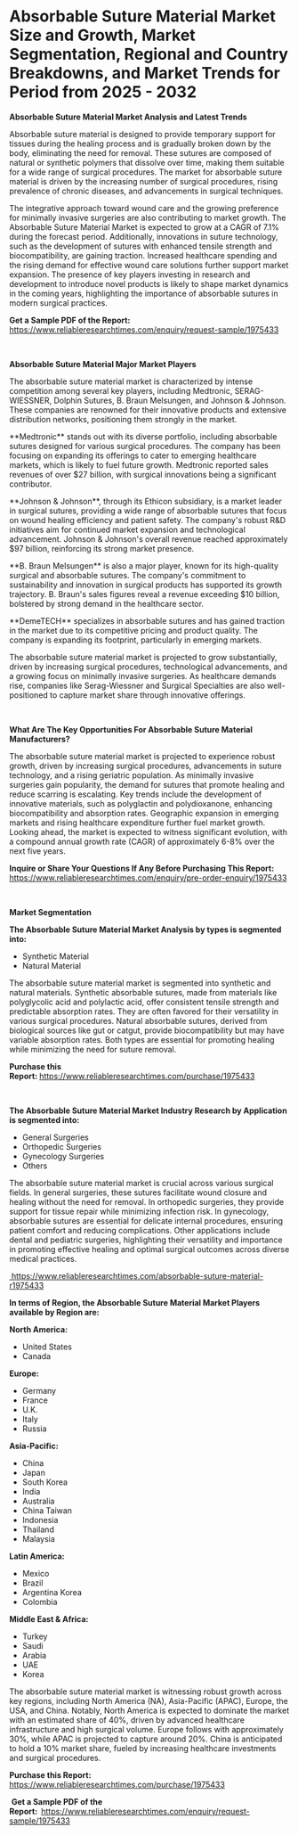 <p><h1>Absorbable Suture Material Market Size and Growth, Market Segmentation, Regional and Country Breakdowns, and Market Trends for Period from 2025 -  2032</h1></p><p><strong>Absorbable Suture Material Market Analysis and Latest Trends</strong></p>
<p><p>Absorbable suture material is designed to provide temporary support for tissues during the healing process and is gradually broken down by the body, eliminating the need for removal. These sutures are composed of natural or synthetic polymers that dissolve over time, making them suitable for a wide range of surgical procedures. The market for absorbable suture material is driven by the increasing number of surgical procedures, rising prevalence of chronic diseases, and advancements in surgical techniques. </p><p>The integrative approach toward wound care and the growing preference for minimally invasive surgeries are also contributing to market growth. The Absorbable Suture Material Market is expected to grow at a CAGR of 7.1% during the forecast period. Additionally, innovations in suture technology, such as the development of sutures with enhanced tensile strength and biocompatibility, are gaining traction. Increased healthcare spending and the rising demand for effective wound care solutions further support market expansion. The presence of key players investing in research and development to introduce novel products is likely to shape market dynamics in the coming years, highlighting the importance of absorbable sutures in modern surgical practices.</p></p>
<p><strong>Get a Sample PDF of the Report:&nbsp;</strong> <a href="https://www.reliableresearchtimes.com/enquiry/request-sample/1975433?utm_campaign=3190&utm_medium=2&utm_source=Github&utm_content=ia&utm_term=13042025&utm_id=absorbable-suture-material">https://www.reliableresearchtimes.com/enquiry/request-sample/1975433</a></p>
<p>&nbsp;</p>
<p><strong>Absorbable Suture Material Major Market Players</strong></p>
<p><p>The absorbable suture material market is characterized by intense competition among several key players, including Medtronic, SERAG-WIESSNER, Dolphin Sutures, B. Braun Melsungen, and Johnson & Johnson. These companies are renowned for their innovative products and extensive distribution networks, positioning them strongly in the market.</p><p>**Medtronic** stands out with its diverse portfolio, including absorbable sutures designed for various surgical procedures. The company has been focusing on expanding its offerings to cater to emerging healthcare markets, which is likely to fuel future growth. Medtronic reported sales revenues of over $27 billion, with surgical innovations being a significant contributor.</p><p>**Johnson & Johnson**, through its Ethicon subsidiary, is a market leader in surgical sutures, providing a wide range of absorbable sutures that focus on wound healing efficiency and patient safety. The company's robust R&D initiatives aim for continued market expansion and technological advancement. Johnson & Johnson's overall revenue reached approximately $97 billion, reinforcing its strong market presence.</p><p>**B. Braun Melsungen** is also a major player, known for its high-quality surgical and absorbable sutures. The company's commitment to sustainability and innovation in surgical products has supported its growth trajectory. B. Braun's sales figures reveal a revenue exceeding $10 billion, bolstered by strong demand in the healthcare sector.</p><p>**DemeTECH** specializes in absorbable sutures and has gained traction in the market due to its competitive pricing and product quality. The company is expanding its footprint, particularly in emerging markets.</p><p>The absorbable suture material market is projected to grow substantially, driven by increasing surgical procedures, technological advancements, and a growing focus on minimally invasive surgeries. As healthcare demands rise, companies like Serag-Wiessner and Surgical Specialties are also well-positioned to capture market share through innovative offerings.</p></p>
<p>&nbsp;</p>
<p><strong>What Are The Key Opportunities For Absorbable Suture Material Manufacturers?</strong></p>
<p><p>The absorbable suture material market is projected to experience robust growth, driven by increasing surgical procedures, advancements in suture technology, and a rising geriatric population. As minimally invasive surgeries gain popularity, the demand for sutures that promote healing and reduce scarring is escalating. Key trends include the development of innovative materials, such as polyglactin and polydioxanone, enhancing biocompatibility and absorption rates. Geographic expansion in emerging markets and rising healthcare expenditure further fuel market growth. Looking ahead, the market is expected to witness significant evolution, with a compound annual growth rate (CAGR) of approximately 6-8% over the next five years.</p></p>
<p><strong>Inquire or Share Your Questions If Any Before Purchasing This Report:</strong> <a href="https://www.reliableresearchtimes.com/enquiry/pre-order-enquiry/1975433?utm_campaign=3190&utm_medium=2&utm_source=Github&utm_content=ia&utm_term=13042025&utm_id=absorbable-suture-material">https://www.reliableresearchtimes.com/enquiry/pre-order-enquiry/1975433</a></p>
<p>&nbsp;</p>
<p><strong>Market Segmentation</strong></p>
<p><strong>The Absorbable Suture Material Market Analysis by types is segmented into:</strong></p>
<p><ul><li>Synthetic Material</li><li>Natural Material</li></ul></p>
<p><p>The absorbable suture material market is segmented into synthetic and natural materials. Synthetic absorbable sutures, made from materials like polyglycolic acid and polylactic acid, offer consistent tensile strength and predictable absorption rates. They are often favored for their versatility in various surgical procedures. Natural absorbable sutures, derived from biological sources like gut or catgut, provide biocompatibility but may have variable absorption rates. Both types are essential for promoting healing while minimizing the need for suture removal.</p></p>
<p><strong>Purchase this Report:&nbsp;</strong><a href="https://www.reliableresearchtimes.com/purchase/1975433?utm_campaign=3190&utm_medium=2&utm_source=Github&utm_content=ia&utm_term=13042025&utm_id=absorbable-suture-material">https://www.reliableresearchtimes.com/purchase/1975433</a></p>
<p>&nbsp;</p>
<p><strong>The Absorbable Suture Material Market Industry Research by Application is segmented into:</strong></p>
<p><ul><li>General Surgeries</li><li>Orthopedic Surgeries</li><li>Gynecology Surgeries</li><li>Others</li></ul></p>
<p><p>The absorbable suture material market is crucial across various surgical fields. In general surgeries, these sutures facilitate wound closure and healing without the need for removal. In orthopedic surgeries, they provide support for tissue repair while minimizing infection risk. In gynecology, absorbable sutures are essential for delicate internal procedures, ensuring patient comfort and reducing complications. Other applications include dental and pediatric surgeries, highlighting their versatility and importance in promoting effective healing and optimal surgical outcomes across diverse medical practices.</p></p>
<p><a href="https://www.reliableresearchtimes.com/absorbable-suture-material-r1975433?utm_campaign=3190&utm_medium=2&utm_source=Github&utm_content=ia&utm_term=13042025&utm_id=absorbable-suture-material">&nbsp;https://www.reliableresearchtimes.com/absorbable-suture-material-r1975433</a></p>
<p><strong>In terms of Region, the Absorbable Suture Material Market Players available by Region are:</strong></p>
<p>
    <p> <strong> North America: </strong>
        <ul>
            <li>United States</li>
            <li>Canada</li>
        </ul>
        </p> 
    <p> <strong> Europe: </strong>
        <ul>
            <li>Germany</li>
            <li>France</li>
            <li>U.K.</li>
            <li>Italy</li>
            <li>Russia</li>
        </ul>
        </p> 
    <p> <strong> Asia-Pacific: </strong>
        <ul>
            <li>China</li>
            <li>Japan</li>
            <li>South Korea</li>
            <li>India</li>
            <li>Australia</li>
            <li>China Taiwan</li>
            <li>Indonesia</li>
            <li>Thailand</li>
            <li>Malaysia</li>
        </ul>
        </p> 
    <p> <strong> Latin America: </strong>
        <ul>
            <li>Mexico</li>
            <li>Brazil</li>
            <li>Argentina Korea</li>
            <li>Colombia</li>
        </ul>
        </p> 
    <p> <strong> Middle East & Africa: </strong>
        <ul>
            <li>Turkey</li>
            <li>Saudi</li>
            <li>Arabia</li>
            <li>UAE</li>
            <li>Korea</li>
        </ul>
    </p>
    </p>
<p><p>The absorbable suture material market is witnessing robust growth across key regions, including North America (NA), Asia-Pacific (APAC), Europe, the USA, and China. Notably, North America is expected to dominate the market with an estimated share of 40%, driven by advanced healthcare infrastructure and high surgical volume. Europe follows with approximately 30%, while APAC is projected to capture around 20%. China is anticipated to hold a 10% market share, fueled by increasing healthcare investments and surgical procedures.</p></p>
<p><strong>Purchase this Report: </strong><a href="https://www.reliableresearchtimes.com/purchase/1975433?utm_campaign=3190&utm_medium=2&utm_source=Github&utm_content=ia&utm_term=13042025&utm_id=absorbable-suture-material">https://www.reliableresearchtimes.com/purchase/1975433</a></p>
<p>&nbsp;<strong>Get a Sample PDF of the Report:&nbsp;&nbsp;</strong><a href="https://www.reliableresearchtimes.com/enquiry/request-sample/1975433?utm_campaign=3190&utm_medium=2&utm_source=Github&utm_content=ia&utm_term=13042025&utm_id=absorbable-suture-material">https://www.reliableresearchtimes.com/enquiry/request-sample/1975433</a></p>
<p><strong></strong></p>
<p><p></p><p></p><p></p></p>
